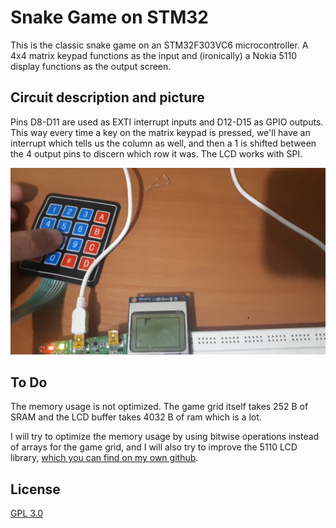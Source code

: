 # Snake Game on STM32

This is the classic snake game on an STM32F303VC6 microcontroller. A 4x4 matrix keypad functions as the input and (ironically) a Nokia 5110 display functions as the output screen.

## Circuit description and picture
Pins D8-D11 are used as EXTI interrupt inputs and D12-D15 as GPIO outputs. This way every time a key on the matrix keypad is pressed, we'll have an interrupt which tells us the column as well, and then a 1 is shifted between the 4 output pins to discern which row it was.
The LCD works with SPI.

![](./snake-altb-screenshot.png)

## To Do
The memory usage is not optimized. The game grid itself takes 252 B of SRAM and the LCD buffer takes 4032 B of ram which is a lot. 

I will try to optimize the memory usage by using bitwise operations instead of arrays for the game grid, and I will also try to improve the 5110 LCD library, [which you can find on my own github](https://github.com/alireza-tabatabaee/STM32-HAL-Nokia-5110-library).

## License
[GPL 3.0](https://choosealicense.com/licenses/gpl-3.0/)
